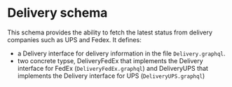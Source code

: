 # Delivery schema

This schema provides the ability to fetch the latest status from delivery companies such as UPS and Fedex. It defines:

- a Delivery interface for delivery information in the file `Delivery.graphql`.
- two concrete typse, DeliveryFedEx that implements the Delivery interface for FedEx (`DeliveryFedEx.graphql`) and DeliveryUPS that implements the Delivery interface for UPS (`DeliveryUPS.graphql`)
